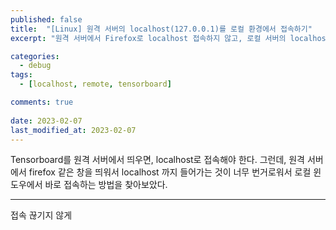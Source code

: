 ```yaml
---
published: false
title:  "[Linux] 원격 서버의 localhost(127.0.0.1)를 로컬 환경에서 접속하기"
excerpt: "원격 서버에서 Firefox로 localhost 접속하지 않고, 로컬 서버의 localhost에서 바로 접속하기"

categories:
  - debug
tags:
  - [localhost, remote, tensorboard]

comments: true
 
date: 2023-02-07
last_modified_at: 2023-02-07 
---
```

 
Tensorboard를 원격 서버에서 띄우면, localhost로 접속해야 한다. 그런데, 원격 서버에서 firefox 같은 창을 띄워서 localhost 까지 들어가는 것이 너무 번거로워서 로컬 윈도우에서 바로 접속하는 방법을 찾아보았다. 

----

접속 끊기지 않게